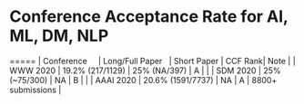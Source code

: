 # Conference Acceptance Rate for AI, ML, DM, NLP
=====
| Conference     | Long/Full Paper   | Short Paper      |   CCF Rank| Note | 
| WWW 2020       | 19.2% (217/1129)  | 25% (NA/397)     |   A | | 
| SDM 2020       | 25% (~75/300)   | NA  |   B | | 
| AAAI 2020      | 20.6% (1591/7737)   | NA  |   A | 8800+ submissions | 
